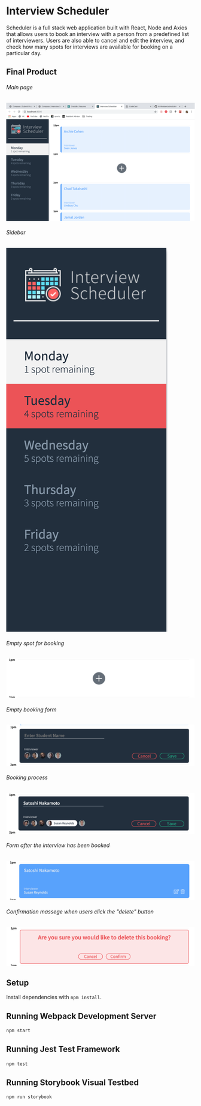 # Interview Scheduler

Scheduler is a full stack web application built with React, Node and Axios that allows users to book an interview with a person from a predefined list of interviewers. Users are also able to cancel and edit the interview, and check how many spots for interviews are available for booking on a particular day.

## Final Product

###### Main page

!["Main page"](https://github.com/kirillradaev/scheduler-/blob/master/docs/main-page.png?raw=true)

###### Sidebar

!["Sidebar"](https://github.com/kirillradaev/scheduler-/blob/master/docs/side-bar.png?raw=true)

###### Empty spot for booking

!["Empty spot"](https://github.com/kirillradaev/scheduler-/blob/master/docs/empty-spot.png?raw=true)

###### Empty booking form

!["Empty form for booking"](https://github.com/kirillradaev/scheduler-/blob/master/docs/empty-interview-form.png?raw=true)

###### Booking process

!["Booking process"](https://github.com/kirillradaev/scheduler-/blob/master/docs/booking-process.png?raw=true)

###### Form after the interview has been booked

!["Interview has been booked"](https://github.com/kirillradaev/scheduler-/blob/master/docs/show-from.png?raw=true)

###### Confirmation massege when users click the "delete" button

!["Confirmation message"](https://github.com/kirillradaev/scheduler-/blob/master/docs/cancel-confirmation.png?raw=true)

## Setup

Install dependencies with `npm install`.

## Running Webpack Development Server

```sh
npm start
```

## Running Jest Test Framework

```sh
npm test
```

## Running Storybook Visual Testbed

```sh
npm run storybook
```
